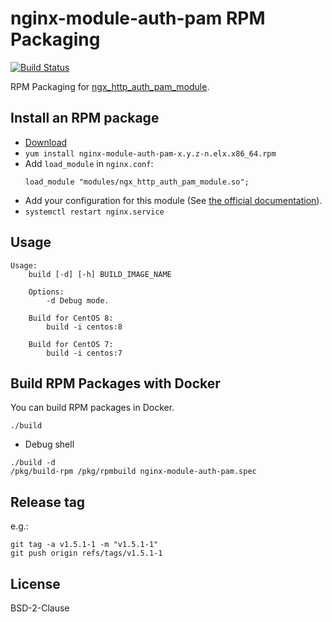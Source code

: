 # nginx-module-auth-pam RPM Packaging

[![Build Status](https://github.com/jfut/nginx-module-auth-pam-rpm/workflows/test/badge.svg?branch=master)](https://github.com/jfut/nginx-module-auth-pam-rpm/actions?query=workflow%3Atest)

RPM Packaging for [ngx_http_auth_pam_module](https://github.com/sto/ngx_http_auth_pam_module).

## Install an RPM package

- [Download](https://github.com/jfut/nginx-module-auth-pam-rpm/releases)
- `yum install nginx-module-auth-pam-x.y.z-n.elx.x86_64.rpm`
- Add `load_module` in `nginx.conf`:
    ```
    load_module "modules/ngx_http_auth_pam_module.so";
    ```
- Add your configuration for this module (See [the official documentation](https://github.com/sto/ngx_http_auth_pam_module)).
- `systemctl restart nginx.service`

## Usage

```
Usage:
    build [-d] [-h] BUILD_IMAGE_NAME

    Options:
        -d Debug mode.

    Build for CentOS 8:
        build -i centos:8

    Build for CentOS 7:
        build -i centos:7
```

## Build RPM Packages with Docker

You can build RPM packages in Docker.

```
./build
```

- Debug shell

```
./build -d
/pkg/build-rpm /pkg/rpmbuild nginx-module-auth-pam.spec
```

## Release tag

e.g.:

```
git tag -a v1.5.1-1 -m "v1.5.1-1"
git push origin refs/tags/v1.5.1-1
```

## License

BSD-2-Clause

